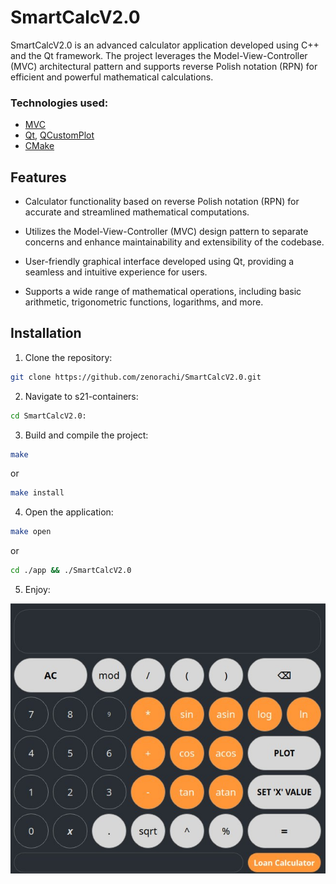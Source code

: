 # SmartCalcV2.0

SmartCalcV2.0 is an advanced calculator application developed using C++ and the Qt framework. The project leverages the Model-View-Controller (MVC) architectural pattern and supports reverse Polish notation (RPN) for efficient and powerful mathematical calculations.

### Technologies used:
* [MVC](https://en.wikipedia.org/wiki/Model%E2%80%93view%E2%80%93controller)
* [Qt](https://www.qt.io/), [QCustomPlot](https://www.qcustomplot.com/)
* [CMake](https://cmake.org/)

## Features

- Calculator functionality based on reverse Polish notation (RPN) for accurate and streamlined mathematical computations.

- Utilizes the Model-View-Controller (MVC) design pattern to separate concerns and enhance maintainability and extensibility of the codebase.

- User-friendly graphical interface developed using Qt, providing a seamless and intuitive experience for users.

- Supports a wide range of mathematical operations, including basic arithmetic, trigonometric functions, logarithms, and more.

## Installation

1. Clone the repository:
```sh
git clone https://github.com/zenorachi/SmartCalcV2.0.git
```
2. Navigate to s21-containers:
```sh
cd SmartCalcV2.0:
 ```
3. Build and compile the project:
```sh
make
```
or
```sh
make install
```
4. Open the application:
```sh
make open
```
or
```sh
cd ./app && ./SmartCalcV2.0
```
5. Enjoy:

![SmartCalcV2.0 Application](./images/example.jpg)
